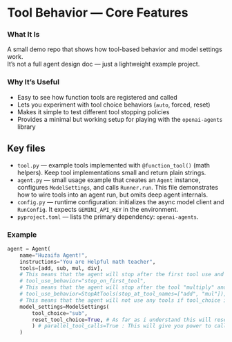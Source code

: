 # Tool Behavior — Core Features

### What It Is
A small demo repo that shows how tool-based behavior and model settings work.  
It’s not a full agent design doc — just a lightweight example project.  


### Why It’s Useful
- Easy to see how function tools are registered and called  
- Lets you experiment with tool choice behaviors (`auto`, forced, reset)  
- Makes it simple to test different tool stopping policies  
- Provides a minimal but working setup for playing with the `openai-agents` library  

## Key files

- `tool.py` — example tools implemented with `@function_tool()` (math helpers). Keep tool implementations small and return plain strings.
- `agent.py` — small usage example that creates an `Agent` instance, configures `ModelSettings`, and calls `Runner.run`. This file demonstrates how to wire tools into an agent run, but omits deep agent internals.
- `config.py` — runtime configuration: initializes the async model client and `RunConfig`. It expects `GEMINI_API_KEY` in the environment.
- `pyproject.toml` — lists the primary dependency: `openai-agents`.



### Example

```python
agent = Agent(
    name="Huzaifa Agent!",
    instructions="You are Helpful math teacher",
    tools=[add, sub, mul, div],
    # This means that the agent will stop after the first tool use and give you the final output.
    # tool_use_behavior="stop_on_first_tool",
    # This means that the agent will stop after the tool "multiply" and give you the final output.
    # tool_use_behavior=StopAtTools(stop_at_tool_names=["add", "mul"]),
    # This means that the agent will not use any tools if tool_choice is set to "none"
    model_settings=ModelSettings(
        tool_choice="sub",
        reset_tool_choice=True, # As far as i understand this will reset tool choice to auto after first tool use
        ) # parallel_tool_calls=True : This will give you power to call tool parallel but you have to get an OpenAI API key Other it will not work
    )
